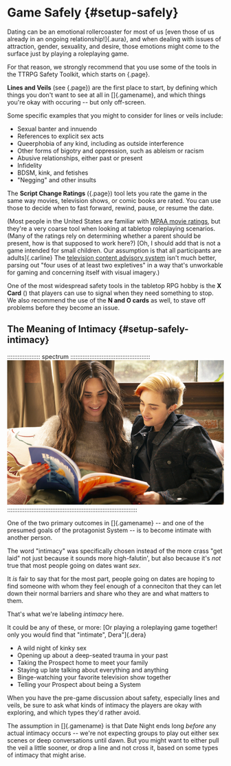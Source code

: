 # Game Safely {#setup-safely}

Dating can be an emotional rollercoaster for most of us
[even those of us already in an ongoing relationship!]{.aura},
and when dealing with issues of attraction, gender, sexuality,
and desire, those emotions might come to the surface just
by playing a roleplaying game.

For that reason, we strongly recommend that you use some of the
tools in the TTRPG Safety Toolkit, which starts on [](#the-toolkit){.page}.

**Lines and Veils** (see [](#toolkit-lines-and-veils){.page}) are the
first place to start, by defining which things you don't want to see at
all in []{.gamename}, and which things you're okay with occuring -- but
only off-screen.

Some specific examples that you might to consider for lines or veils include:

- Sexual banter and innuendo
- References to explicit sex acts
- Queerphobia of any kind, including as outside interference
- Other forms of bigotry and oppression, such as ableism or racism
- Abusive relationships, either past or present
- Infidelity
- BDSM, kink, and fetishes
- "Negging" and other insults

The **Script Change Ratings** ([](#toolkit-script-change-rating){.page})
tool lets you rate the game in the same way movies, television shows, or
comic books are rated. You can use those to decide when to fast forward,
rewind, pause, or resume the date.

(Most people in the United States are familiar with 
[MPAA movie ratings](https://en.wikipedia.org/wiki/Motion_Picture_Association_film_rating_system), 
but they're a very coarse tool when looking at tabletop roleplaying scenarios.
(Many of the ratings rely on determining whether a parent should be present,
how is that supposed to work here?)
[Oh, I should add that <span class="gamename"></span> is not a game intended
for small children. Our assumption is that all participants are adults]{.carline}
The [television content advisory system](https://en.wikipedia.org/wiki/United_States_pay_television_content_advisory_system)
isn't much better, parsing out "four uses of at least two expletives" in a way
that's unworkable for gaming and concerning itself with visual imagery.)

One of the most widespread safety tools in the tabletop RPG hobby is the 
**X Card** ([](#toolkit-xno-cards)) that players can use to signal when they
need something to stop. We also recommend the use of the **N and O cards**
as well, to stave off problems before they become an issue.

## The Meaning of Intimacy {#setup-safely-intimacy}

::::::::::::::::::: spectrum ::::::::::::::::::::::::::::::::::::::::::::::
!["Intimacy" might just mean spending quality time with someone you like.](art/spectrum/magazine.jpg)
:::::::::::::::::::::::::::::::::::::::::::::::::::::::::::::::::::::::::::

One of the two primary outcomes in []{.gamename} -- and one of the presumed
goals of the protagonist System -- is to become intimate with another person.

The word "intimacy" was specifically chosen instead of the more crass "get laid"
not just because it sounds more high-falutin', but also because it's *not*
true that most people going on dates want *sex*.

It *is* fair to say that for the most part, people going on dates are hoping to
find someone with whom they feel enough of a conneciton that they can let down
their normal barriers and share who they are and what matters to them.

That's what we're labeling *intimacy* here. 

It could be any of these, or more:
[Or playing a roleplaying game together!
<span class="aura">only you would find that "intimate", Dera"</span>]{.dera}

- A wild night of kinky sex
- Opening up about a deep-seated trauma in your past
- Taking the Prospect home to meet your family
- Staying up late talking about everything and anything
- Binge-watching your favorite television show together
- Telling your Prospect about being a System

When you have the pre-game discussion about safety, especially lines and
veils, be sure to ask what kinds of intimacy the players are okay with
exploring, and which types they'd rather avoid.

The assumption in []{.gamename} is that Date Night ends long *before*
any actual intimacy occurs -- we're not expecting groups to play out either
sex scenes or deep conversations until dawn. But you might want to either
pull the veil a little sooner, or drop a line and not cross it, based on
some types of intimacy that might arise.

